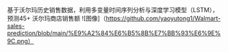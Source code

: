 基于沃尔玛历史销售数据，利用多变量时间序列分析与深度学习模型（LSTM），预测45+ 沃尔玛商店销售额
![图像]（https://github.com/yaoyutong1/Walmart-sales-prediction/blob/main/%E9%A2%84%E6%B5%8B%E7%BB%93%E6%9E%9C.png）
